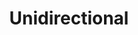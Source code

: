 ---
title: "Unidirectional"

categories: ['']

tags: ['Unidirectional']

arabic: ['أحادي الاتجاه']

publishers: ['معجم مصطلحات التعلم الآلي والتعلم العميق وعلم البيانات']

types: "word"

slug: ""
---